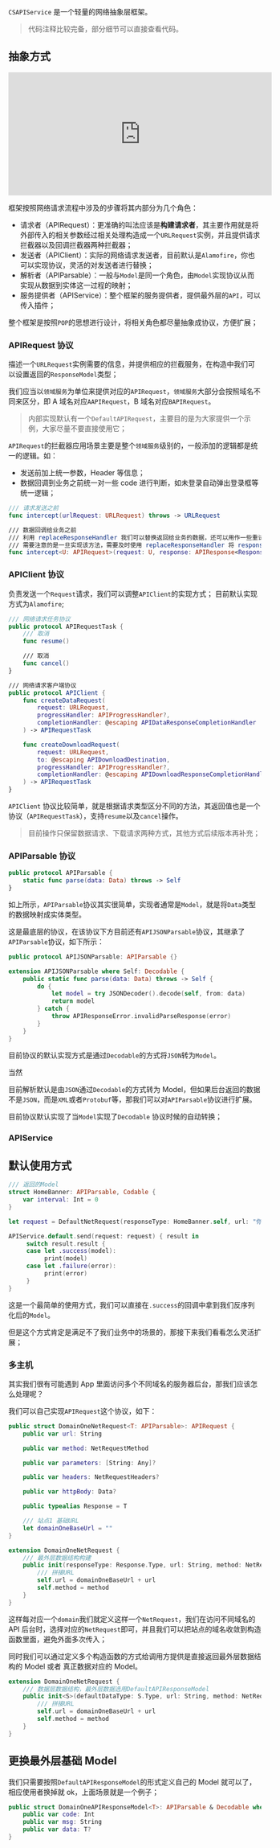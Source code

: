 `CSAPIService` 是一个轻量的网络抽象层框架。

> 代码注释比较完备，部分细节可以直接查看代码。

## 抽象方式

<iframe id="embed_dom" name="embed_dom" frameborder="0" style="display:block;width:525px; height:245px;" src="https://www.processon.com/embed/6273fd0e7d9c08074fb5bad4"></iframe>

框架按照网络请求流程中涉及的步骤将其内部分为几个角色：

- 请求者（APIRequest）：更准确的叫法应该是**构建请求者**，其主要作用就是将外部传入的相关参数经过相关处理构造成一个`URLRequest`实例，并且提供请求拦截器以及回调拦截器两种拦截器；
- 发送者（APIClient）：实际的网络请求发送者，目前默认是`Alamofire`，你也可以实现协议，灵活的对发送者进行替换；
- 解析者（APIParsable）：一般与`Model`是同一个角色，由`Model`实现协议从而实现从数据到实体这一过程的映射；
- 服务提供者（APIService）：整个框架的服务提供者，提供最外层的`API`，可以传入插件；

整个框架是按照`POP`的思想进行设计，将相关角色都尽量抽象成协议，方便扩展；

### APIRequest 协议

描述一个`URLRequest`实例需要的信息，并提供相应的拦截服务，在构造中我们可以设置返回的`ResponseModel`类型；

我们应当以`领域服务`为单位来提供对应的`APIRequest`，`领域服务`大部分会按照域名不同来区分，即 A 域名对应`AAPIRequest`，B 域名对应`BAPIRequest`。

> 内部实现默认有一个`DefaultAPIRequest`，主要目的是为大家提供一个示例，大家尽量不要直接使用它；

`APIRequest`的拦截器应用场景主要是整个`领域服务`级别的，一般添加的逻辑都是统一的逻辑。如：
- 发送前加上统一参数，Header 等信息；
- 数据回调到业务之前统一对一些 code 进行判断，如未登录自动弹出登录框等统一逻辑；

```swift
/// 请求发送之前
func intercept(urlRequest: URLRequest) throws -> URLRequest

/// 数据回调给业务之前
/// 利用 replaceResponseHandler 我们可以替换返回给业务的数据，还可以用作一些重试机制上等；
/// 需要注意的是一旦实现该方法，需要及时使用 replaceResponseHandler 将 response 返回给业务方。
func intercept<U: APIRequest>(request: U, response: APIResponse<Response>, replaceResponseHandler: @escaping APICompletionHandler<Response>)
```

### APIClient 协议

负责发送一个`Request`请求，我们可以调整`APIClient`的实现方式； 目前默认实现方式为`Alamofire`;

```swift
/// 网络请求任务协议
public protocol APIRequestTask {
    /// 取消
    func resume()

    /// 取消
    func cancel()
}

/// 网络请求客户端协议
public protocol APIClient {
    func createDataRequest(
        request: URLRequest,
        progressHandler: APIProgressHandler?,
        completionHandler: @escaping APIDataResponseCompletionHandler
    ) -> APIRequestTask

    func createDownloadRequest(
        request: URLRequest,
        to: @escaping APIDownloadDestination,
        progressHandler: APIProgressHandler?,
        completionHandler: @escaping APIDownloadResponseCompletionHandler
    ) -> APIRequestTask
}
```

`APIClient` 协议比较简单，就是根据请求类型区分不同的方法，其返回值也是一个协议（`APIRequestTask`），支持`resume`以及`cancel`操作。

> 目前操作只保留数据请求、下载请求两种方式，其他方式后续版本再补充；

### APIParsable 协议

```swift
public protocol APIParsable {
    static func parse(data: Data) throws -> Self
}
```

如上所示，`APIParsable`协议其实很简单，实现者通常是`Model`，就是将`Data`类型的数据映射成实体类型。

这是最底层的协议，在该协议下方目前还有`APIJSONParsable`协议，其继承了`APIParsable`协议，如下所示：

```swift
public protocol APIJSONParsable: APIParsable {}

extension APIJSONParsable where Self: Decodable {
    public static func parse(data: Data) throws -> Self {
        do {
            let model = try JSONDecoder().decode(self, from: data)
            return model
        } catch {
            throw APIResponseError.invalidParseResponse(error)
        }
    }
}
```

目前协议的默认实现方式是通过`Decodable`的方式将`JSON`转为`Model`。

当然

目前解析默认是由`JSON`通过`Decodable`的方式转为 Model，但如果后台返回的数据不是`JSON`，而是`XML`或者`Protobuf`等，那我们可以对`APIParsable`协议进行扩展。

目前协议默认实现了当`Model`实现了`Decodable` 协议时候的自动转换；

### APIService

## 默认使用方式

```swift
/// 返回的Model
struct HomeBanner: APIParsable, Codable {
    var interval: Int = 0
}

let request = DefaultNetRequest(responseType: HomeBanner.self, url: "你的API地止")

APIService.default.send(request: request) { result in
     switch result.result {
     case let .success(model):
          print(model)
     case let .failure(error):
          print(error)
     }
}
```

这是一个最简单的使用方式，我们可以直接在`.success`的回调中拿到我们反序列化后的`Model`。

但是这个方式肯定是满足不了我们业务中的场景的，那接下来我们看看怎么灵活扩展；

### 多主机

其实我们很有可能遇到 App 里面访问多个不同域名的服务器后台，那我们应该怎么处理呢？

我们可以自己实现`APIRequest`这个协议，如下：

```swift
public struct DomainOneNetRequest<T: APIParsable>: APIRequest {
    public var url: String

    public var method: NetRequestMethod

    public var parameters: [String: Any]?

    public var headers: NetRequestHeaders?

    public var httpBody: Data?

    public typealias Response = T

    /// 站点1 基础URL
    let domainOneBaseUrl = ""
}

extension DomainOneNetRequest {
    /// 最外层数据结构构建
    public init(responseType: Response.Type, url: String, method: NetRequestMethod = .get) {
        /// 拼接URL
        self.url = domainOneBaseUrl + url
        self.method = method
    }
}
```

这样每对应一个`domain`我们就定义这样一个`NetRequest`，我们在访问不同域名的 API 后台时，选择对应的`NetRequest`即可，并且我们可以把站点的域名收敛到构造函数里面，避免外面多次传入；

同时我们可以通过定义多个构造函数的方式给调用方提供是直接返回最外层数据结构的 Model 或者 真正数据对应的 Model。

```swift
extension DomainOneNetRequest {
    /// 数据层数据结构，最外层数据选用DefaultAPIResponseModel
    public init<S>(defaultDataType: S.Type, url: String, method: NetRequestMethod = .get) where DefaultAPIResponseModel<S> == T {
      	/// 拼接URL
        self.url = domainOneBaseUrl + url
        self.method = method
    }
}
```

## 更换最外层基础 Model

我们只需要按照`DefaultAPIResponseModel`的形式定义自己的 Model 就可以了，相应使用者换掉就 ok，上面场景就是一个例子；

```swift
public struct DomainOneAPIResponseModel<T>: APIParsable & Decodable where T: APIParsable & Decodable {
    public var code: Int
    public var msg: String
    public var data: T?
}
```
